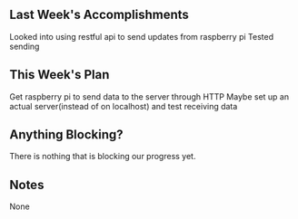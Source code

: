 ## Last Week's Accomplishments

Looked into using restful api to send updates from raspberry pi
Tested sending 

## This Week's Plan

Get raspberry pi to send data to the server through HTTP
Maybe set up an actual server(instead of on localhost) and test receiving data

## Anything Blocking?

There is nothing that is blocking our progress yet.

## Notes

None

